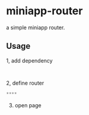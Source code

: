 # miniapp-router

a simple miniapp router.

## Usage

1, add dependency

```json
   
```

2, define router

```javascript
****
```

3. open page

```javascript
    
```
